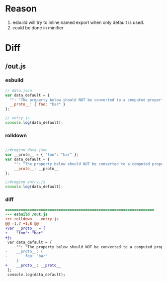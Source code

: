 # Reason
1. esbuild will try to inline named export when only default is used.
2. could be done in minifier
# Diff
## /out.js
### esbuild
```js
// data.json
var data_default = {
  "": "The property below should NOT be converted to a computed property for ES5:",
  __proto__: { foo: "bar" }
};

// entry.js
console.log(data_default);
```
### rolldown
```js

//#region data.json
var __proto__ = { "foo": "bar" };
var data_default = {
	"": "The property below should NOT be converted to a computed property for ES5:",
	__proto__: __proto__
};

//#region entry.js
console.log(data_default);

```
### diff
```diff
===================================================================
--- esbuild	/out.js
+++ rolldown	entry.js
@@ -1,7 +1,8 @@
+var __proto__ = {
+    "foo": "bar"
+};
 var data_default = {
     "": "The property below should NOT be converted to a computed property for ES5:",
-    __proto__: {
-        foo: "bar"
-    }
+    __proto__: __proto__
 };
 console.log(data_default);

```